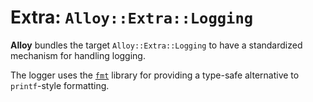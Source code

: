 # Extra: `Alloy::Extra::Logging`

**Alloy** bundles the target `Alloy::Extra::Logging` to have a standardized
mechanism for handling logging.

The logger uses the [`fmt`](https://github.com/fmtlib/fmt) library for
providing a type-safe alternative to `printf`-style formatting.